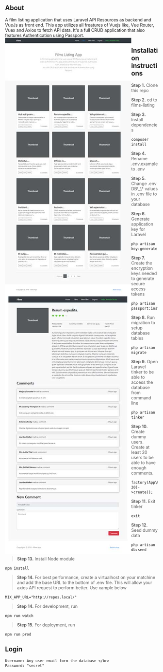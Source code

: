 ## About

A film listing application that uses Laravel API Resources as backend and VueJs as front end. This app utilizes all freatures of Vuejs like, Vue Router, Vuex and Axios to fetch API data.
It's a full CRUD application that also features Authentication using Passport.
<img src="film-listing-home.jpg" width="416" style="float: left">
<img src="film-listing-film.jpg" width="416" style="float: left">

## Installation instructions

> <p><strong>Step 1.</strong> Clone this repo</p>
> <p><strong>Step 2.</strong> cd to films-listing</p>
> <p><strong>Step 3.</strong> Install dependencies</p>

```
composer install
```

> <p><strong>Step 4.</strong> Rename .env.example to .env</p>
> <p> <strong>Step 5.</strong> Change .env DB\_\* values in .env file to your database</p>
> <p><strong>Step 6.</strong> Generate application key for Laravel</p>

```
php artisan key:generate
```

> <p><strong>Step 7.</strong> Create the encryption keys needed to generate secure access tokens</p>

```
php artisan passport:install
```

> <p><strong>Step 8.</strong> Run migration to setup database tables</p>

```
php artisan migrate
```

> <p><strong>Step 9.</strong> Open Laravel tinker to be able to access the database from command line</p>

```
php artisan tinker
```

> <p><strong>Step 10.</strong> Create dummy users. Create at least 20 users to be able to have enough comments.</p>

```
factory(App\User::class, 20)->create();
```

> <p><strong>Step 11.</strong> Exit tinker</p>

```
exit
```

> <p><strong>Step 12.</strong> Seed dummy data</p>

```
php artisan db:seed
```

> <p><strong>Step 13.</strong> Install Node module</p>

```
npm install
```

> <p><strong>Step 14.</strong> For best performance, create a virtualhost on your matchine and add the base URL to the bottom of .env file. This will allow your axios API request to perform better. Use xample below </p>

```
MIX_APP_URL="http://repos.local/"
```

> <p><strong>Step 14.</strong> For development, run</p>

```
npm run watch
```

> <p><strong>Step 15.</strong> For deployment, run</p>

```
npm run prod
```

## Login

```
Username: Any user email form the database </br>
Password: "secret"
```
